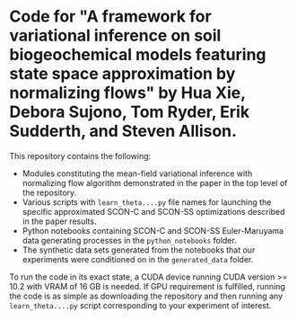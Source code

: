 # Code for "A framework for variational inference on soil biogeochemical models featuring state space approximation by normalizing flows" by Hua Xie, Debora Sujono, Tom Ryder, Erik Sudderth, and Steven Allison.

This repository contains the following:

* Modules constituting the mean-field variational inference with normalizing flow algorithm demonstrated in the paper in the top level of the repository.
* Various scripts with `learn_theta....py` file names for launching the specific approximated SCON-C and SCON-SS optimizations described in the paper results. 
* Python notebooks containing SCON-C and SCON-SS Euler-Maruyama data generating processes in the `python_notebooks` folder.
* The synthetic data sets generated from the notebooks that our experiments were conditioned on in the `generated_data` folder.

To run the code in its exact state, a CUDA device running CUDA version >= 10.2 with VRAM of 16 GB is needed. If GPU requirement is fulfilled, running the code is as simple as downloading the repository and then running any `learn_theta....py` script corresponding to your experiment of interest.
